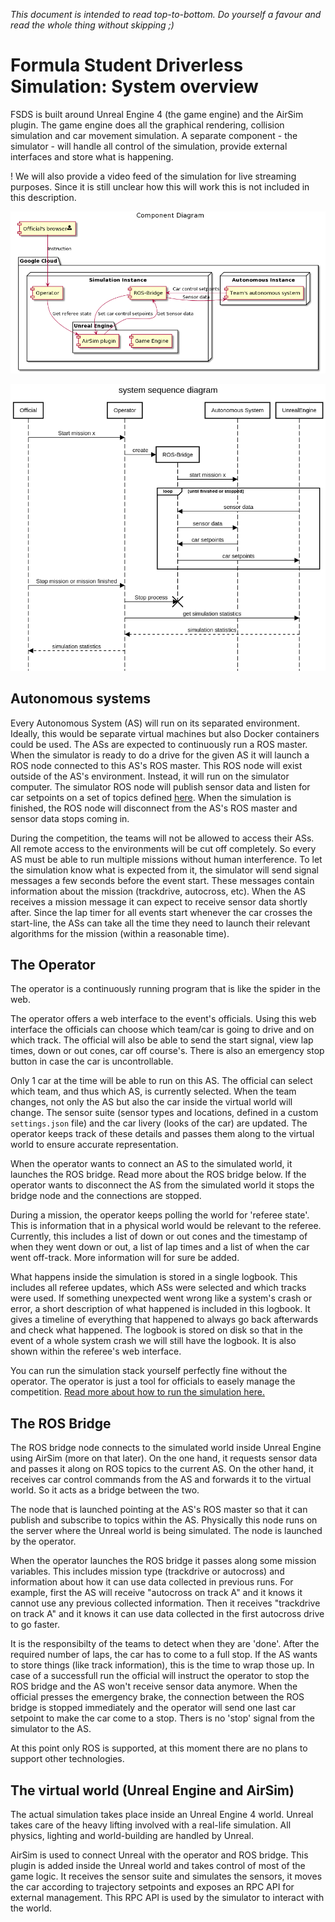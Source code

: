 _This document is intended to read top-to-bottom. Do yourself a favour and read the whole thing without skipping ;)_

# Formula Student Driverless Simulation: System overview

FSDS is built around Unreal Engine 4 (the game engine) and the AirSim plugin. 
The game engine does all the graphical rendering, collision simulation and car movement simulation. 
A separate component - the simulator - will handle all control of the simulation, provide external interfaces and store what is happening.

! We will also provide a video feed of the simulation for live streaming purposes.
  Since it is still unclear how this will work this is not included in this description.

![System overview](images/system-overview.png)

![System Communication Diagram](images/simplified-system-sequence-diagram.png)

## Autonomous systems

Every Autonomous System (AS) will run on its separated environment. 
Ideally, this would be separate virtual machines but also Docker containers could be used.
The ASs are expected to continuously run a ROS master.
When the simulator is ready to do a drive for the given AS it will launch a ROS node connected to this AS's ROS master.
This ROS node will exist outside of the AS's environment. Instead, it will run on the simulator computer.
The simulator ROS node will publish sensor data and listen for car setpoints on a set of topics defined [here](ros-bridge.md).
When the simulation is finished, the ROS node will disconnect from the AS's ROS master and sensor data stops coming in.

During the competition, the teams will not be allowed to access their ASs.
All remote access to the environments will be cut off completely.
So every AS must be able to run multiple missions without human interference.
To let the simulation know what is expected from it, the simulator will send signal messages a few seconds before the event start.
These messages contain information about the mission (trackdrive, autocross, etc).
When the AS receives a mission message it can expect to receive sensor data shortly after.
Since the lap timer for all events start whenever the car crosses the start-line, the ASs can take all the time they need to launch their relevant algorithms for the mission (within a reasonable time).

## The Operator

The operator is a continuously running program that is like the spider in the web.

The operator offers a web interface to the event's officials. 
Using this web interface the officials can choose which team/car is going to drive and on which track.
The official will also be able to send the start signal, view lap times, down or out cones, car off course's.
There is also an emergency stop button in case the car is uncontrollable.

Only 1 car at the time will be able to run on this AS.
The official can select which team, and thus which AS, is currently selected.
When the team changes, not only the AS but also the car inside the virtual world will change.
The sensor suite (sensor types and locations, defined in a custom `settings.json` file) and the car livery (looks of the car) are updated.
The operator keeps track of these details and passes them along to the virtual world to ensure accurate representation.

When the operator wants to connect an AS to the simulated world, it launches the ROS bridge.
Read more about the ROS bridge below.
If the operator wants to disconnect the AS from the simulated world it stops the bridge node and the connections are stopped.

During a mission, the operator keeps polling the world for 'referee state'.
This is information that in a physical world would be relevant to the referee.
Currently, this includes a list of down or out cones and the timestamp of when they went down or out, a list of lap times and a list of when the car went off-track.
More information will for sure be added.

What happens inside the simulation is stored in a single logbook.
This includes all referee updates, which ASs were selected and which tracks were used.
If something unexpected went wrong like a system's crash or error, a short description of what happened is included in this logbook.
It gives a timeline of everything that happened to always go back afterwards and check what happened.
The logbook is stored on disk so that in the event of a whole system crash we will still have the logbook.
It is also shown within the referee's web interface.

You can run the simulation stack yourself perfectly fine without the operator.
The operator is just a tool for officials to easely manage the competition.
[Read more about how to run the simulation here.](how-to-simulate.md)

## The ROS Bridge
The ROS bridge node connects to the simulated world inside Unreal Engine using AirSim (more on that later).
On the one hand, it requests sensor data and passes it along on ROS topics to the current AS.
On the other hand, it receives car control commands from the AS and forwards it to the virtual world.
So it acts as a bridge between the two.

The node that is launched pointing at the AS's ROS master so that it can publish and subscribe to topics within the AS.
Physically this node runs on the server where the Unreal world is being simulated.
The node is launched by the operator.

When the operator launches the ROS bridge it passes along some mission variables.
This includes mission type (trackdrive or autocross) and information about how it can use data collected in previous runs.
For example, first the AS will receive "autocross on track A" and it knows it cannot use any previous collected information.
Then it receives "trackdrive on track A" and it knows it can use data collected in the first autocross drive to go faster.

It is the responsibilty of the teams to detect when they are 'done'. 
After the required number of laps, the car has to come to a full stop.
If the AS wants to store things (like track information), this is the time to wrap those up.
In case of a successfull run the official will instruct the operator to stop the ROS bridge and the AS won't receive sensor data anymore.
When the official presses the emergency brake, the connection between the ROS bridge is stopped immediately and the operator will send one last car setpoint to make the car come to a stop. 
Thers is no 'stop' signal from the simulator to the AS.

At this point only ROS is supported, at this moment there are no plans to support other technologies.

## The virtual world (Unreal Engine and AirSim)

The actual simulation takes place inside an Unreal Engine 4 world.
Unreal takes care of the heavy lifting involved with a real-life simulation.
All physics, lighting and world-building are handled by Unreal.

AirSim is used to connect Unreal with the operator and ROS bridge.
This plugin is added inside the Unreal world and takes control of most of the game logic.
It receives the sensor suite and simulates the sensors, it moves the car according to trajectory setpoints and exposes an RPC API for external management.
This RPC API is used by the simulator to interact with the world.
